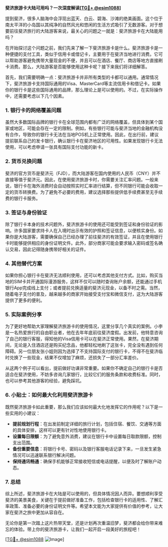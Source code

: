 **斐济旅游卡大陆可用吗？一次深度解读[[TG💪+ @esim1088](https://t.me/s/esim1088)]**

提到斐济，很多人脑海中会浮现出蓝天、白云、碧海、沙滩的绝美画面。这个位于南太平洋的小岛国以其纯净的自然风光和悠闲的生活方式吸引了无数游客。对于想要前往斐济旅行的大陆游客来说，最关心的问题之一就是：斐济旅游卡在大陆能用吗？

在开始探讨这个问题之前，我们先来了解一下斐济旅游卡是什么。斐济旅游卡是一种便捷的支付工具，类似于信用卡或借记卡，主要用于在斐济当地进行消费。它可以帮助游客避免携带大量现金的不便，并且可以在酒店、餐厅、商店等地方直接刷卡消费。那么，大陆游客是否能够使用这种卡呢？接下来我们将详细解答。

首先，我们需要明确一点：斐济旅游卡并非所有类型的卡都可以通用。通常情况下，斐济旅游卡支持国际通用的Visa、MasterCard等主流信用卡和借记卡。如果你的银行卡是这些国际通用的品牌，那么理论上是可以使用的。不过，在实际操作中，还需要考虑以下几个因素。

### **1. 银行卡的网络覆盖问题**

虽然大多数国际品牌的银行卡在全球范围内都有广泛的网络覆盖，但具体到某个国家或地区，可能会存在一定的限制。例如，有些银行可能与斐济当地的金融机构没有合作，导致你的银行卡无法在当地POS机上正常使用。因此，在出行前，建议提前联系自己的发卡银行，确认银行卡在斐济地区的可用性。如果发现银行卡无法使用，可以考虑申请一张具有国际支付功能的新卡。

### **2. 货币兑换问题**

斐济的官方货币是斐济元（FJD），而大陆游客在国内使用的人民币（CNY）并不直接等值于斐济元。因此，在使用斐济旅游卡时，你需要关注汇率问题。一般来说，银行卡在海外消费时会自动按照实时汇率进行结算，但不同银行可能会收取一定的货币转换费。为了避免不必要的费用，建议选择那些提供低手续费甚至无手续费的银行卡服务。

### **3. 签证与身份验证**

除了银行卡本身的技术问题外，斐济旅游卡的使用还可能受到签证和身份验证的影响。许多国家要求持卡人在入境时出示有效的护照和签证信息，以便核实身份。如果你是大陆游客，需要确保自己已经办理了前往斐济的有效签证，并且在使用银行卡时能够提供相应的身份证明文件。此外，部分商家可能会要求输入密码或签名确认交易，因此记得随身携带好相关的证件。

### **4. 其他替代方案**

如果你担心银行卡在斐济无法顺利使用，还可以考虑其他支付方式。比如，购买当地的SIM卡并开通国际漫游服务，这样不仅可以随时查询账户余额，还能通过手机银行App完成线上支付；或者提前兑换适量的斐济元现金，以备不时之需。当然，随着电子支付的普及，越来越多的商家开始接受支付宝和微信支付，这为大陆游客提供了更多的便利。

### **5. 实际案例分享**

为了更好地帮助大家理解斐济旅游卡的使用情况，这里分享几个真实的案例。小李是一名热爱旅行的自由职业者，他在去年年底前往斐济度假。出发前，他特意咨询了自己的银行客服，得知他的Visa信用卡可以在斐济正常使用。果然，在斐济期间，无论是入住酒店还是购买纪念品，他都轻松地刷了这张卡，完全没有遇到任何障碍。另一位朋友张小姐则因为选择了不支持国际支付的银行卡，不得不在斐济临时兑换了一些现金，结果不仅增加了麻烦，还损失了一部分汇率差价。

从这两个例子可以看出，提前做好功课非常重要。如果你不确定自己的银行卡是否适合在斐济使用，不妨多咨询几家银行，比较它们的服务条款和收费标准。同时，也可以参考其他游客的经验，避免踩坑。

### **6. 小贴士：如何最大化利用斐济旅游卡**

既然斐济旅游卡如此重要，那么我们应该如何最大化地发挥它的作用呢？以下是一些实用的小建议：

- **提前规划行程**：在出发前制定详细的旅行计划，包括住宿、餐饮、交通等方面的具体安排，这样可以更有针对性地使用银行卡。
- **设置每日限额**：为了避免意外消费，建议在银行卡中设置每日取款限额，控制支出范围。
- **备份重要信息**：将银行卡号、密码以及银行客服电话记录下来，一旦发生紧急情况可以迅速联系银行解决问题。
- **保持通讯畅通**：确保手机能够正常接收短信或电话提醒，以便及时了解账户动态。

### **7. 总结**

综上所述，斐济旅游卡在大陆是可以使用的，但具体情况因人而异。要想顺利享受斐济的美景美食，关键在于提前做好准备工作，包括检查银行卡的适用性、了解汇率政策、准备必要的身份证明文件等。希望本文能为大家提供有价值的参考，让大家在斐济之旅中更加从容自在。

无论你是第一次踏上这片热带天堂，还是计划再次重温旧梦，斐济都会给你带来难忘的体验。带上你的斐济旅游卡，让我们一起开启一段美好的旅程吧！

[[TG💪+ @esim1088](https://t.me/s/esim1088) ![Image](https://i.postimg.cc/4NQfJmqS/Snipaste-2025-05-13-00-14-12.png)]